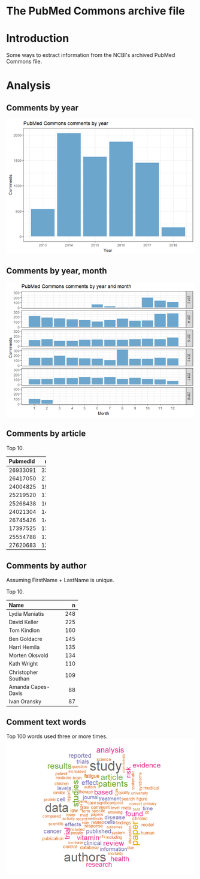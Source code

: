The PubMed Commons archive file
================

Introduction
============

Some ways to extract information from the NCBI's archived PubMed Commons file.

Analysis
========

Comments by year
----------------

![](../../output/archive/by-year-1.png)

Comments by year, month
-----------------------

![](../../output/archive/by-year-month-1.png)

Comments by article
-------------------

Top 10.

<table style="width:21%;">
<colgroup>
<col width="15%" />
<col width="5%" />
</colgroup>
<thead>
<tr class="header">
<th align="left">PubmedId</th>
<th align="right">n</th>
</tr>
</thead>
<tbody>
<tr class="odd">
<td align="left">26933091</td>
<td align="right">33</td>
</tr>
<tr class="even">
<td align="left">26417050</td>
<td align="right">27</td>
</tr>
<tr class="odd">
<td align="left">24004825</td>
<td align="right">19</td>
</tr>
<tr class="even">
<td align="left">25219520</td>
<td align="right">17</td>
</tr>
<tr class="odd">
<td align="left">25268438</td>
<td align="right">16</td>
</tr>
<tr class="even">
<td align="left">24021304</td>
<td align="right">14</td>
</tr>
<tr class="odd">
<td align="left">26745426</td>
<td align="right">14</td>
</tr>
<tr class="even">
<td align="left">17397525</td>
<td align="right">13</td>
</tr>
<tr class="odd">
<td align="left">25554788</td>
<td align="right">12</td>
</tr>
<tr class="even">
<td align="left">27620683</td>
<td align="right">12</td>
</tr>
</tbody>
</table>

Comments by author
------------------

Assuming FirstName + LastName is unique.

Top 10.

<table style="width:38%;">
<colgroup>
<col width="30%" />
<col width="6%" />
</colgroup>
<thead>
<tr class="header">
<th align="left">Name</th>
<th align="right">n</th>
</tr>
</thead>
<tbody>
<tr class="odd">
<td align="left">Lydia Maniatis</td>
<td align="right">248</td>
</tr>
<tr class="even">
<td align="left">David Keller</td>
<td align="right">225</td>
</tr>
<tr class="odd">
<td align="left">Tom Kindlon</td>
<td align="right">160</td>
</tr>
<tr class="even">
<td align="left">Ben Goldacre</td>
<td align="right">145</td>
</tr>
<tr class="odd">
<td align="left">Harri Hemila</td>
<td align="right">135</td>
</tr>
<tr class="even">
<td align="left">Morten Oksvold</td>
<td align="right">134</td>
</tr>
<tr class="odd">
<td align="left">Kath Wright</td>
<td align="right">110</td>
</tr>
<tr class="even">
<td align="left">Christopher Southan</td>
<td align="right">109</td>
</tr>
<tr class="odd">
<td align="left">Amanda Capes-Davis</td>
<td align="right">88</td>
</tr>
<tr class="even">
<td align="left">Ivan Oransky</td>
<td align="right">87</td>
</tr>
</tbody>
</table>

Comment text words
------------------

Top 100 words used three or more times. ![](../../output/archive/comment-words-1.png)
